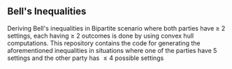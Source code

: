 ## Bell's Inequalities 
Deriving Bell's inequalities in Bipartite scenario where both parties have $\geq$ 2 settings, each having $\geq$ 2 outcomes is done by using convex hull computations.
This repository contains the code for generating the aforementioned inequalities in situations where one of the parties have 5 settings and the other party has $\leq 4$ 
possible settings
